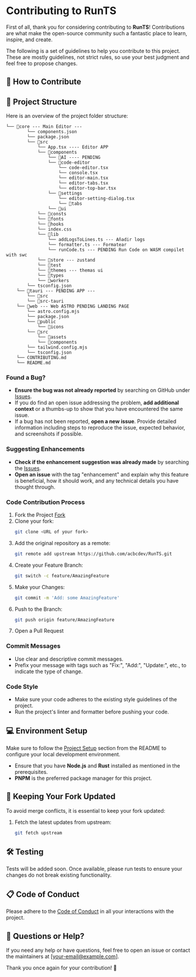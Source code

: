 # Contributing to RunTS

First of all, thank you for considering contributing to **RunTS**! Contributions are what make the open-source community such a fantastic place to learn, inspire, and create.

The following is a set of guidelines to help you contribute to this project. These are mostly guidelines, not strict rules, so use your best judgment and feel free to propose changes.

## 🌟 How to Contribute

## 📂 Project Structure
Here is an overview of the project folder structure:

```
└── 📁core --- Main Editor ---
        └── components.json
        └── package.json
        └── 📁src
            └── App.tsx ---- Editor APP
            └── 📁components
                └── 📁AI ---- PENDING
                └── 📁code-editor
                    └── code-editor.tsx
                    └── console.tsx
                    └── editor-main.tsx
                    └── editor-tabs.tsx
                    └── editor-top-bar.tsx
                └── 📁settings
                    └── editor-setting-dialog.tsx
                    └── 📁tabs 
                └── 📁ui
            └── 📁consts
            └── 📁fonts
            └── 📁hooks
            └── index.css
            └── 📁lib
                └── addLogsToLines.ts --- Añadir logs
                └── formatter.ts --- Formatear
                └── runCode.ts --- PENDING Run Code on WASM compilet with swc
            └── 📁store --- zustand
            └── 📁test
            └── 📁themes --- themas ui
            └── 📁types
            └── 📁workers
        └── tsconfig.json
    └── 📁tauri --- PENDING APP ---
        └── 📁src
        └── 📁src-tauri
    └── 📁web --- Web ASTRO PENDING LANDING PAGE
        └── astro.config.mjs
        └── package.json
        └── 📁public
            └── 📁icons
        └── 📁src
            └── 📁assets
            └── 📁components
        └── tailwind.config.mjs
        └── tsconfig.json
    └── CONTRIBUTING.md
    └── README.md
```


### Found a Bug?

- **Ensure the bug was not already reported** by searching on GitHub under [Issues](https://github.com/acbcdev/RunTS/issues).
- If you do find an open issue addressing the problem, **add additional context** or a thumbs-up to show that you have encountered the same issue.
- If a bug has not been reported, **open a new issue**. Provide detailed information including steps to reproduce the issue, expected behavior, and screenshots if possible.

### Suggesting Enhancements

- **Check if the enhancement suggestion was already made** by searching the [Issues](https://github.com/acbcdev/RunTS/issues).
- **Open an issue** with the tag "enhancement" and explain why this feature is beneficial, how it should work, and any technical details you have thought through.

### Code Contribution Process

1. Fork the Project  [Fork](https://github.com/acbcdev/RunTS/fork)
2. Clone your fork: 
   ```bash
   git clone <URL of your fork>
   ```
3. Add the original repository as a remote:
   ```bash
   git remote add upstream https://github.com/acbcdev/RunTS.git
   ```
4. Create your Feature Branch:
   ```bash
   git switch -c feature/AmazingFeature
   ```
5. Make your Changes:
   ```bash
   git commit -m 'Add: some AmazingFeature'
   ```
6. Push to the Branch:
   ```bash
   git push origin feature/AmazingFeature
   ```
7. Open a Pull Request

### Commit Messages
- Use clear and descriptive commit messages.
- Prefix your message with tags such as "Fix:", "Add:", "Update:", etc., to indicate the type of change.

### Code Style
- Make sure your code adheres to the existing style guidelines of the project.
- Run the project's linter and formatter before pushing your code.

## 💻 Environment Setup

Make sure to follow the [Project Setup](README.md#project-setup) section from the README to configure your local development environment.

- Ensure that you have **Node.js** and **Rust** installed as mentioned in the prerequisites.
- **PNPM** is the preferred package manager for this project.

## 🔄 Keeping Your Fork Updated
To avoid merge conflicts, it is essential to keep your fork updated:
1. Fetch the latest updates from upstream:
   ```bash
   git fetch upstream
   ```

## 🛠 Testing
Tests will be added soon. Once available, please run tests to ensure your changes do not break existing functionality.

## 📋 Code of Conduct
Please adhere to the [Code of Conduct](CODE_OF_CONDUCT.md) in all your interactions with the project.

## 💌 Questions or Help?
If you need any help or have questions, feel free to open an issue or contact the maintainers at [your-email@example.com].

Thank you once again for your contribution! 🎉
